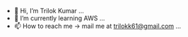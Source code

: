 - 👋 Hi, I’m Trilok Kumar ...
- 🌱 I’m currently learning AWS ...
- 📫 How to reach me -> mail me at trilokk61@gmail.com ...

<!---
trilok01/trilok01 is a ✨ special ✨ repository because its `README.md` (this file) appears on your GitHub profile.
You can click the Preview link to take a look at your changes.
--->
